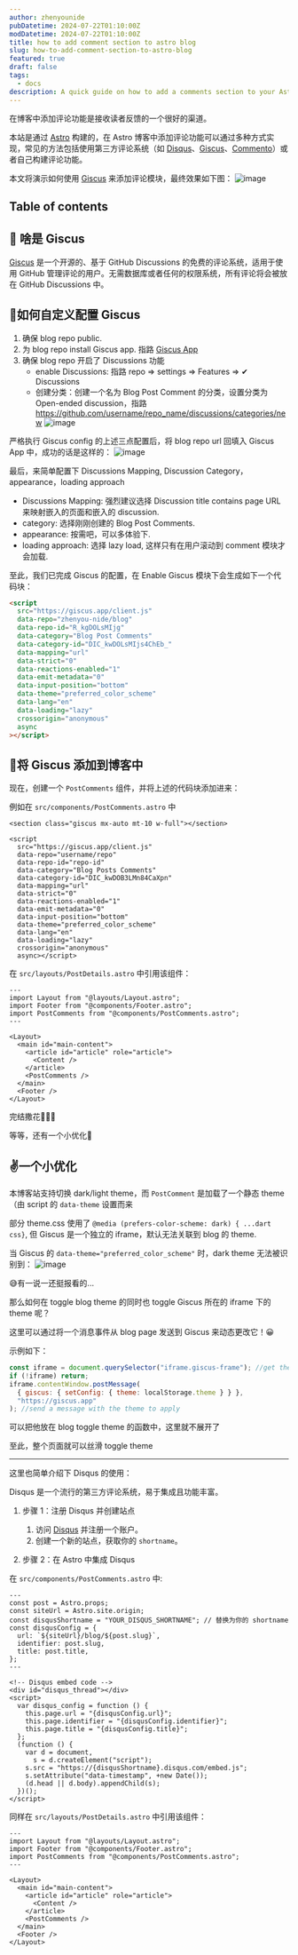 ```yaml
---
author: zhenyounide
pubDatetime: 2024-07-22T01:10:00Z
modDatetime: 2024-07-22T01:10:00Z
title: how to add comment section to astro blog
slug: how-to-add-comment-section-to-astro-blog
featured: true
draft: false
tags:
  - docs
description: A quick guide on how to add a comments section to your Astro blog
---
```


在博客中添加评论功能是接收读者反馈的一个很好的渠道。

本站是通过 [Astro](https://astro.build/) 构建的，在 Astro 博客中添加评论功能可以通过多种方式实现，常见的方法包括使用第三方评论系统（如 [Disqus](https://disqus.com/)、[Giscus](https://giscus.app)、[Commento](https://commento.io/)）或者自己构建评论功能。

本文将演示如何使用 [Giscus](https://giscus.app) 来添加评论模块，最终效果如下图：
![image](../../assets/images/comment.png)

## Table of contents

## 👀 啥是 Giscus

[Giscus](https://giscus.app) 是一个开源的、基于 GitHub Discussions 的免费的评论系统，适用于使用 GitHub 管理评论的用户。无需数据库或者任何的权限系统，所有评论将会被放在 GitHub Discussions 中。

## 🧐如何自定义配置 Giscus

1. 确保 blog repo public.
2. 为 blog repo install Giscus app.
   指路 [Giscus App](https://github.com/apps/giscus)
3. 确保 blog repo 开启了 Discussions 功能
   - enable Discussions: 指路 repo => settings => Features => ✔ Discussions
   - 创建分类：创建一个名为 Blog Post Comment 的分类，设置分类为 Open-ended discussion，指路 https://github.com/username/repo_name/discussions/categories/new
     ![image](../../assets/images/comment-cate.png)

严格执行 Giscus config 的上述三点配置后，将 blog repo url 回填入 Giscus App 中，成功的话是这样的：
![image](../../assets/images/comment-config.png)

最后，来简单配置下 Discussions Mapping, Discussion Category，appearance，loading approach

- Discussions Mapping: 强烈建议选择 Discussion title contains page URL 来映射嵌入的页面和嵌入的 discussion.
- category: 选择刚刚创建的 Blog Post Comments.
- appearance: 按需吧，可以多体验下.
- loading approach: 选择 lazy load, 这样只有在用户滚动到 comment 模块才会加载.

至此，我们已完成 Giscus 的配置，在 Enable Giscus 模块下会生成如下一个代码块：

```html
<script
  src="https://giscus.app/client.js"
  data-repo="zhenyou-nide/blog"
  data-repo-id="R_kgDOLsMIjg"
  data-category="Blog Post Comments"
  data-category-id="DIC_kwDOLsMIjs4ChEb_"
  data-mapping="url"
  data-strict="0"
  data-reactions-enabled="1"
  data-emit-metadata="0"
  data-input-position="bottom"
  data-theme="preferred_color_scheme"
  data-lang="en"
  data-loading="lazy"
  crossorigin="anonymous"
  async
></script>
```

## 🛫将 Giscus 添加到博客中

现在，创建一个 `PostComments` 组件，并将上述的代码块添加进来：

例如在 `src/components/PostComments.astro` 中

```astro
<section class="giscus mx-auto mt-10 w-full"></section>

<script
  src="https://giscus.app/client.js"
  data-repo="username/repo"
  data-repo-id="repo-id"
  data-category="Blog Posts Comments"
  data-category-id="DIC_kwDOB3LMn84CaXpn"
  data-mapping="url"
  data-strict="0"
  data-reactions-enabled="1"
  data-emit-metadata="0"
  data-input-position="bottom"
  data-theme="preferred_color_scheme"
  data-lang="en"
  data-loading="lazy"
  crossorigin="anonymous"
  async></script>
```

在 `src/layouts/PostDetails.astro` 中引用该组件：

```astro
---
import Layout from "@layouts/Layout.astro";
import Footer from "@components/Footer.astro";
import PostComments from "@components/PostComments.astro";
---

<Layout>
  <main id="main-content">
    <article id="article" role="article">
      <Content />
    </article>
    <PostComments />
  </main>
  <Footer />
</Layout>
```

完结撒花🎇🎇🎇

等等，还有一个小优化🧐

## ✌一个小优化

本博客站支持切换 dark/light theme，而 `PostComment` 是加载了一个静态 theme（由 script 的 `data-theme` 设置而来

部分 theme.css 使用了 `@media (prefers-color-scheme: dark) { ...dart css}`, 但 Giscus 是一个独立的 iframe，默认无法关联到 blog 的 theme.

当 Giscus 的 `data-theme="preferred_color_scheme"` 时，dark theme 无法被识别到：
![image](../../assets/images/comment-theme-bug.png)

😅有一说一还挺报看的...

那么如何在 toggle blog theme 的同时也 toggle Giscus 所在的 iframe 下的 theme 呢？

这里可以通过将一个消息事件从 blog page 发送到 Giscus 来动态更改它！😀

示例如下：

```js
const iframe = document.querySelector("iframe.giscus-frame"); //get the iframe of giscus
if (!iframe) return;
iframe.contentWindow.postMessage(
  { giscus: { setConfig: { theme: localStorage.theme } } },
  "https://giscus.app"
); //send a message with the theme to apply
```

可以把他放在 blog toggle theme 的函数中，这里就不展开了

至此，整个页面就可以丝滑 toggle theme

---

这里也简单介绍下 Disqus 的使用：

Disqus 是一个流行的第三方评论系统，易于集成且功能丰富。

1. 步骤 1：注册 Disqus 并创建站点

   1. 访问 [Disqus](https://disqus.com/) 并注册一个账户。
   2. 创建一个新的站点，获取你的 `shortname`。

2. 步骤 2：在 Astro 中集成 Disqus

在 `src/components/PostComments.astro` 中:

```astro
---
const post = Astro.props;
const siteUrl = Astro.site.origin;
const disqusShortname = "YOUR_DISQUS_SHORTNAME"; // 替换为你的 shortname
const disqusConfig = {
  url: `${siteUrl}/blog/${post.slug}`,
  identifier: post.slug,
  title: post.title,
};
---

<!-- Disqus embed code -->
<div id="disqus_thread"></div>
<script>
  var disqus_config = function () {
    this.page.url = "{disqusConfig.url}";
    this.page.identifier = "{disqusConfig.identifier}";
    this.page.title = "{disqusConfig.title}";
  };
  (function () {
    var d = document,
      s = d.createElement("script");
    s.src = "https://{disqusShortname}.disqus.com/embed.js";
    s.setAttribute("data-timestamp", +new Date());
    (d.head || d.body).appendChild(s);
  })();
</script>
```

同样在 `src/layouts/PostDetails.astro` 中引用该组件：

```astro
---
import Layout from "@layouts/Layout.astro";
import Footer from "@components/Footer.astro";
import PostComments from "@components/PostComments.astro";
---

<Layout>
  <main id="main-content">
    <article id="article" role="article">
      <Content />
    </article>
    <PostComments />
  </main>
  <Footer />
</Layout>
```
